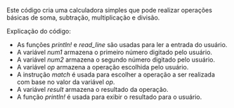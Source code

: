 Este código cria uma calculadora simples que pode realizar operações básicas de soma, subtração, multiplicação e divisão.

Explicação do código:

- As funções *println!* e *read_line* são usadas para ler a entrada do usuário.
- A variável *num1* armazena o primeiro número digitado pelo usuário.
- A variável *num2* armazena o segundo número digitado pelo usuário.
- A variável *op* armazena a operação escolhida pelo usuário.
- A instrução *match* é usada para escolher a operação a ser realizada com base no valor da variável *op*.
- A variável *result* armazena o resultado da operação.
- A função *println!* é usada para exibir o resultado para o usuário.
